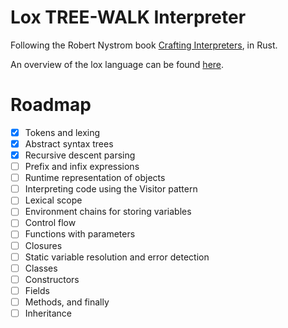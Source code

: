 # Lox TREE-WALK Interpreter

Following the Robert Nystrom book [Crafting Interpreters](http://www.craftinginterpreters.com/), in Rust.

An overview of the lox language can be found [here](http://www.craftinginterpreters.com/the-lox-language.html).

# Roadmap
- [X] Tokens and lexing
- [X] Abstract syntax trees
- [X] Recursive descent parsing
- [ ] Prefix and infix expressions
- [ ] Runtime representation of objects
- [ ] Interpreting code using the Visitor pattern
- [ ] Lexical scope
- [ ] Environment chains for storing variables
- [ ] Control flow
- [ ] Functions with parameters
- [ ] Closures
- [ ] Static variable resolution and error detection
- [ ] Classes
- [ ] Constructors
- [ ] Fields
- [ ] Methods, and finally
- [ ] Inheritance
